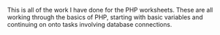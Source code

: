 This is all of the work I have done for the PHP worksheets. 
These are all working through the basics of PHP, starting with basic variables and continuing on onto tasks involving database connections.
